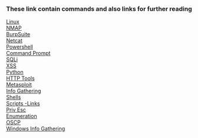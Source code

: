 ### These link contain commands and also links for further reading       

[Linux](linux.md)  
[NMAP](nmap.md)  
[BurpSuite]()  
[Netcat]()  
[Powershell]()  
[Command Prompt](cmd.md)  
[SQLi]()  
[XSS]()  
[Python](python.md)  
[HTTP Tools]()  
[Metasploit]()  
[Info Gathering]()  
[Shells](shells.md)  
[Scripts -Links]()  
[Priv Esc]()  
[Enumeration]()  
[OSCP]()  
[Windows Info Gathering]()  





